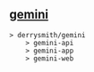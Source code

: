 ## [gemini](https://en.wikipedia.org/wiki/Castor_and_Pollux)

```
> derrysmith/gemini
	> gemini-api
	> gemini-app
	> gemini-web
```